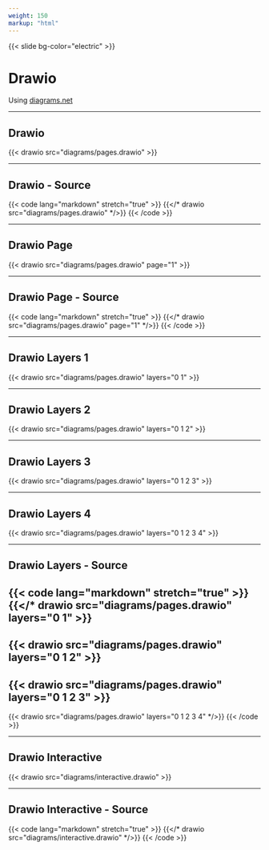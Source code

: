 ```yaml
---
weight: 150
markup: "html"
---
```

{{< slide bg-color="electric" >}}
# Drawio
Using [diagrams.net](https://diagrams.net)

------
## Drawio
{{< drawio src="diagrams/pages.drawio" >}}

------
## Drawio - Source
{{< code lang="markdown" stretch="true" >}}
{{</* drawio src="diagrams/pages.drawio" */>}}
{{< /code >}}

------
## Drawio Page
{{< drawio src="diagrams/pages.drawio" page="1" >}}

------
## Drawio Page - Source
{{< code lang="markdown" stretch="true" >}}
{{</* drawio src="diagrams/pages.drawio" page="1" */>}}
{{< /code >}}

------
## Drawio Layers 1
{{< drawio src="diagrams/pages.drawio" layers="0 1" >}}

------
## Drawio Layers 2
{{< drawio src="diagrams/pages.drawio" layers="0 1 2" >}}

------
## Drawio Layers 3
{{< drawio src="diagrams/pages.drawio" layers="0 1 2 3" >}}

------
## Drawio Layers 4
{{< drawio src="diagrams/pages.drawio" layers="0 1 2 3 4" >}}

------
## Drawio Layers - Source
{{< code lang="markdown" stretch="true" >}}
{{</* drawio src="diagrams/pages.drawio" layers="0 1" >}}
------
{{< drawio src="diagrams/pages.drawio" layers="0 1 2" >}}
------
{{< drawio src="diagrams/pages.drawio" layers="0 1 2 3" >}}
------
{{< drawio src="diagrams/pages.drawio" layers="0 1 2 3 4" */>}}
{{< /code >}}

------
## Drawio Interactive
{{< drawio src="diagrams/interactive.drawio" >}}

------
## Drawio Interactive - Source
{{< code lang="markdown" stretch="true" >}}
{{</* drawio src="diagrams/interactive.drawio" */>}}
{{< /code >}}
